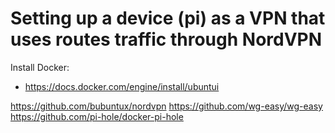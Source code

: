 # Setting up a device (pi) as a VPN that uses routes traffic through NordVPN

Install Docker:
  - https://docs.docker.com/engine/install/ubuntui


https://github.com/bubuntux/nordvpn
https://github.com/wg-easy/wg-easy
https://github.com/pi-hole/docker-pi-hole
